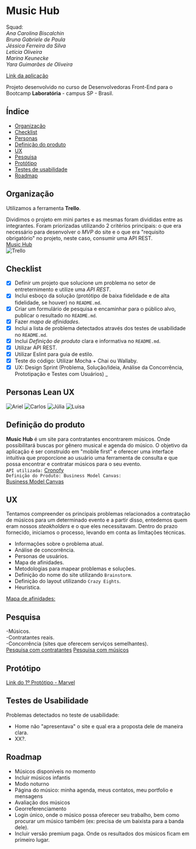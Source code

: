 # Music Hub

Squad:<br>
*Ana Carolina Biscalchin* <br>
*Bruna Gabriele de Paula* <br>
*Jéssica Ferreira da Silva* <br>
*Letícia Oliveira* <br>
*Marina Keunecke* <br>
*Yara Guimarães de Oliveira* <br>

[Link da aplicação](https://ana-biscalchin.github.io/music-hub/)

Projeto desenvolvido no curso de Desenvolvedoras Front-End para o Bootcamp **Laboratória** - campus SP - Brasil.

## Índice

* [Organização](#Organização)
* [Checklist](#Checklist)
* [Personas](#Personas-Lean-UX)
* [Definição do produto](#Definição-do-produto)
* [UX](#UX)
* [Pesquisa](#Pesquisa)
* [Protótipo](#Protótipo)
* [Testes de usabilidade](#Testes-de-usabilidade)
* [Roadmap](#Roadmap)


## Organização

Utilizamos a ferramenta **Trello**.

Dividimos o projeto em mini partes e as mesmas foram divididas entre as integrantes. 
Foram priorizadas utilizando 2 critérios principais: o que era necessário para desenvolver o _MVP_ do site e o que era "requisito obrigatório" no projeto, neste caso, consumir uma API REST. <br>
[Music Hub](https://trello.com/b/X9juFZRZ/music-hub) <br>
![Trello](/asserts/docs/trello_music_hub.png)

## Checklist

* [X] Definir um projeto que solucione um problema no setor de entreternimento e utilize uma _API REST_.
* [X] Inclui esboço da solução (protótipo de baixa fidelidade e de alta fidelidade, se houver) no
  `README.md`.
* [X] Criar um formulário de pesquisa e encaminhar para o público alvo, publicar o resultado no `README.md`.
* [X] Fazer _mapa de afinidades_.
* [X] Inclui a lista de problema detectados através dos testes de usabilidade
  no `README.md`.
* [X] Inclui _Definição de produto_ clara e informativa no `README.md`.
* [X] Utilizar API REST.
* [X] Utilizar Eslint para guia de estilo.
* [X] Teste do código: Utilizar Mocha + Chai ou Wallaby.
* [X] UX: Design Sprint (Problema, Solução/Ideia, Análise da Concorrência, Prototipação e Testes com Usuários)
_
## Personas Lean UX

![Ariel](asserts/docs/ariel.png)
![Carlos](asserts/docs/carlos.png)
![Júlia](asserts/docs/julia.png)
![Luisa](asserts/docs/luisa.png)

## Definição do produto

**Music Hub** é um site para contratantes encontrarem músicos. Onde possibilitará buscas por gênero musical e agenda do músico.
O objetivo da aplicação é ser construído em "mobile first" e oferecer uma interface intuitiva que proporcione ao usuário uma ferramenta de consulta e que possa encontrar e contratar músicos para o seu evento. <br>
`API utilizada:`
[Cronofy](https://www.cronofy.com/) <br>
`Definição do Produto: Business Model Canvas:` <br>
[Business Model Canvas](https://docs.google.com/spreadsheets/d/1PPFSmGrrzhP1jlaPla6tXW9oSxoant3-hqQvmxgSu0U/edit?usp=sharing) <br>

## UX

Tentamos compreender os principais problemas relacionados a contratação de músicos para um determinado evento e a partir disso, entedemos quem eram nossos _steakholders_ e o que eles necessitavam.
Dentro do prazo fornecido, iniciamos o processo, levando em conta as limitações técnicas.
- Informações sobre o problema atual.
- Análise de concorrência.
- Personas de usuários.
- Mapa de afinidades.
- Metodologias para mapear problemas e soluções.
- Definição do nome do site utilizando `Brainstorm`.
- Definição do layout utilizando `Crazy Eights`.
- Heurística.

[Mapa de afinidades:](asserts/docs/mapa_de_afinidades.jpg) <br>

## Pesquisa

-Músicos. <br>
-Contratantes reais. <br>
-Concorrência (sites que oferecem serviços semelhantes). <br>
[Pesquisa com contratantes](https://bruna256.typeform.com/report/URGIgy/9czVW1cIEixmj4Ql)
[Pesquisa com músicos](https://bruna256.typeform.com/report/C9TmG1/D7pxTojVxShHGHho)


## Protótipo
[Link do 1º Protótipo - Marvel](https://marvelapp.com/515cb20/screen/56895668)<br>

## Testes de Usabilidade
Problemas detectados no teste de usabilidade:
* Home não "apresentava" o site e qual era a proposta dele de maneira clara.
* XX?.

## Roadmap

* Músicos disponíveis no momento
* Incluir músicos infantis
* Modo noturno
* Página do músico: minha agenda, meus contatos, meu portfolio e mensagens
* Avaliação dos músicos
* Georreferenciamento
* Login único, onde o músico possa oferecer seu trabalho, bem como procurar um músico também (ex: precisa de um baixista para a banda dele).
* Incluir versão premium paga. Onde os resultados dos músicos ficam em primeiro lugar.

<!-- # Music Hub

  

**Site responsivo (web mobile) com plataforma para unir músicos e contratantes **

Projeto do Bootcamp da [Laboratória](http://laboratoria.la/), no qual realizamos toda as etapas da concepção do produto.

Etapas de UX (User Experience):
-
-






A versão atual contém as seguintes funcionalidades: 

   
Protótipo feito no app [Marvel](https://marvelapp.com/515cb20)




  

## Como utilizar:

  

## roadmap oficial do projeto

  

#### versão 2.0.0 (sem previsão, aceita-se contribuições)

- README translated to english;

#### versão 1.0.0 (released)

- funcionalidades:

	- Cadastro e Login de usuários; 
	- 
	-   -->


